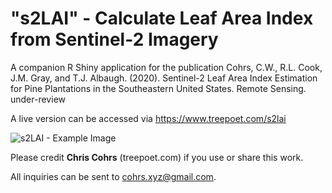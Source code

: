 # "s2LAI" - Calculate Leaf Area Index from Sentinel-2 Imagery

A companion R Shiny application for the publication Cohrs, C.W., R.L. Cook, J.M. Gray, and T.J. Albaugh. (2020). Sentinel-2 Leaf Area Index Estimation for Pine Plantations in the Southeastern United States. Remote Sensing. under-review

A live version can be accessed via https://www.treepoet.com/s2lai

![s2LAI - Example Image](https://static.wixstatic.com/media/eae594_b3ca0228d2aa4755ac542b797152bcf4~mv2.png)

Please credit **Chris Cohrs** (treepoet.com) if you use or share this work. 

All inquiries can be sent to cohrs.xyz@gmail.com. 
